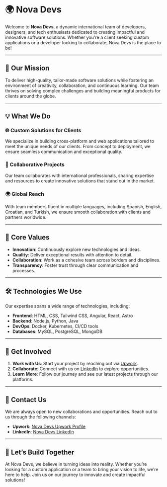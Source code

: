 # 🌍 **Nova Devs**

Welcome to **Nova Devs**, a dynamic international team of developers, designers, and tech enthusiasts dedicated to creating impactful and innovative software solutions. Whether you're a client seeking custom applications or a developer looking to collaborate, Nova Devs is the place to be!

---

## 🚀 **Our Mission**
To deliver high-quality, tailor-made software solutions while fostering an environment of creativity, collaboration, and continuous learning. Our team thrives on solving complex challenges and building meaningful products for clients around the globe.

---

## 💡 **What We Do**

### 🌐 **Custom Solutions for Clients**
We specialize in building cross-platform and web applications tailored to meet the unique needs of our clients. From concept to deployment, we ensure seamless communication and exceptional quality.

### 👥 **Collaborative Projects**
Our team collaborates with international professionals, sharing expertise and resources to create innovative solutions that stand out in the market.

### 🌍 **Global Reach**
With team members fluent in multiple languages, including Spanish, English, Croatian, and Turkish, we ensure smooth collaboration with clients and partners worldwide.

---

## 🌟 **Core Values**
- **Innovation**: Continuously explore new technologies and ideas.
- **Quality**: Deliver exceptional results with attention to detail.
- **Collaboration**: Work as a cohesive team across borders and disciplines.
- **Transparency**: Foster trust through clear communication and processes.

---

## 🛠️ **Technologies We Use**
Our expertise spans a wide range of technologies, including:
- **Frontend**: HTML, CSS, Tailwind CSS, Angular, React, Astro
- **Backend**: Node.js, Python, Java
- **DevOps**: Docker, Kubernetes, CI/CD tools
- **Databases**: MySQL, PostgreSQL, MongoDB

---

## 🎯 **Get Involved**

1. **Work with Us**: Start your project by reaching out via [Upwork](https://www.upwork.com/agencies/1864021705604676426/).
2. **Collaborate**: Connect with us on [LinkedIn](https://www.linkedin.com/company/nova-devs-eu/) to explore opportunities.
3. **Learn More**: Follow our journey and see our latest projects through our platforms.

---

## 💬 **Contact Us**
We are always open to new collaborations and opportunities. Reach out to us through the following channels:
- **Upwork**: [Nova Devs Upwork Profile](https://www.upwork.com/agencies/1864021705604676426/)
- **LinkedIn**: [Nova Devs LinkedIn](https://www.linkedin.com/company/nova-devs-eu/)

---

## 🎉 **Let’s Build Together**
At Nova Devs, we believe in turning ideas into reality. Whether you’re looking for a custom application or a team to bring your vision to life, we’re here to help. Join us on our journey to innovate and create impactful solutions!
